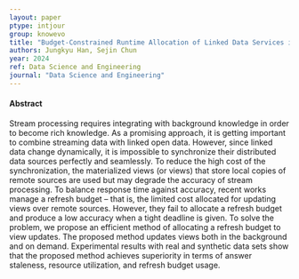 ```yaml
---
layout: paper
ptype: intjour
group: knowevo
title: "Budget-Constrained Runtime Allocation of Linked Data Services in Stream Processing"
authors: Jungkyu Han, Sejin Chun
year: 2024
ref: Data Science and Engineering 
journal: "Data Science and Engineering"
---
```


<h4><span class="badge badge-info">Abstract</span></h4>
Stream processing requires integrating with background knowledge in order to become rich knowledge. As a promising approach, it is getting important to combine streaming data with linked open data. However, since linked data change dynamically, it is impossible to synchronize their distributed data sources perfectly and seamlessly. To reduce the high cost of the synchronization, the materialized views (or views) that store local copies of remote sources are used but may degrade the accuracy of stream processing. To balance response time against accuracy, recent works manage a refresh budget – that is, the limited cost allocated for updating views over remote sources. However, they fail to allocate a refresh budget and produce a low accuracy when a tight deadline is given. To solve the problem, we propose an efficient method of allocating a refresh budget to view updates. The proposed method updates views both in the background and on demand. Experimental results with real and synthetic data sets show that the proposed method achieves superiority in terms of answer staleness, resource utilization, and refresh budget usage.

